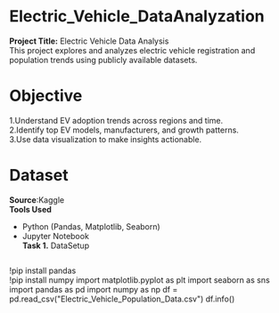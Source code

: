 # Electric_Vehicle_DataAnalyzation
**Project Title:** Electric Vehicle Data Analysis  
This project explores and analyzes electric vehicle registration and population trends using publicly available datasets.  
# Objective   
1.Understand EV adoption trends across regions and time.  
2.Identify top EV models, manufacturers, and growth patterns.  
3.Use data visualization to make insights actionable.  
# Dataset  
**Source**:Kaggle  
 **Tools Used**    
- Python (Pandas, Matplotlib, Seaborn)       
- Jupyter Notebook     
**Task 1.**  DataSetup    
  ```python  
!pip install pandas  
!pip install numpy 
import matplotlib.pyplot as plt 
import seaborn as sns
import pandas as pd 
import numpy as np
df = pd.read_csv("Electric_Vehicle_Population_Data.csv")
df.info()
  ```
  


  
